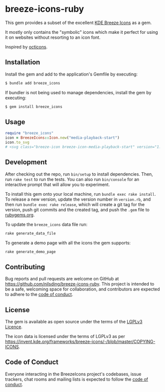 # breeze-icons-ruby

This gem provides a subset of the excellent
[KDE Breeze Icons](https://invent.kde.org/frameworks/breeze-icons) as a gem.

It mostly only contains the "symbolic" icons which make it perfect for using it
on websites without resorting to an icon font.

Inspired by [octicons](https://github.com/primer/octicons/tree/main/lib/octicons_gem).

## Installation

Install the gem and add to the application's Gemfile by executing:

```sh
$ bundle add breeze_icons
```

If bundler is not being used to manage dependencies, install the gem by executing:

```sh
$ gem install breeze_icons
```

## Usage

```ruby
require "breeze_icons"
icon = BreezeIcons::Icon.new("media-playback-start")
icon.to_svg
# <svg class="breeze-icon breeze-icon-media-playback-start" version="1.1" viewBox="0 0 16 16" width="16" height="16" aria-hidden="true"><path d="m2 2v12l12-6z"></path></svg>
```

## Development

After checking out the repo, run `bin/setup` to install dependencies. Then, run
`rake test` to run the tests.  You can also run `bin/console` for an
interactive prompt that will allow you to experiment.

To install this gem onto your local machine, run `bundle exec rake install`.
To release a new version, update the version number in `version.rb`, and then
run `bundle exec rake release`, which will create a git tag for the version,
push git commits and the created tag, and push the `.gem` file to
[rubygems.org](https://rubygems.org).

To update the `breeze_icons` data file run:
```sh
rake generate_data_file
```

To generate a demo page with all the icons the gem supports:
```sh
rake generate_demo_page
```

## Contributing

Bug reports and pull requests are welcome on GitHub at
https://github.com/nilsding/breeze-icons-ruby.  This project is intended to be
a safe, welcoming space for collaboration, and contributors are expected to
adhere to the [code of conduct](https://github.com/nilsding/breeze-icons-ruby/blob/main/CODE_OF_CONDUCT.md).

## License

The gem is available as open source under the terms of the
[LGPLv3 Licence](https://opensource.org/license/lgpl-3-0/).

The icon data is licensed under the terms of LGPLv3 as per
https://invent.kde.org/frameworks/breeze-icons/-/blob/master/COPYING-ICONS.

## Code of Conduct

Everyone interacting in the BreezeIcons project's codebases, issue trackers,
chat rooms and mailing lists is expected to follow the
[code of conduct](https://github.com/nilsding/breeze-icons-ruby/blob/main/CODE_OF_CONDUCT.md).
